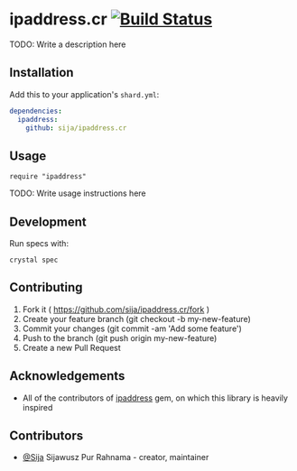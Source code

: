 # ipaddress.cr [![Build Status](https://travis-ci.org/Sija/ipaddress.cr.svg?branch=master)](https://travis-ci.org/Sija/ipaddress.cr)

TODO: Write a description here

## Installation

Add this to your application's `shard.yml`:

```yaml
dependencies:
  ipaddress:
    github: sija/ipaddress.cr
```

## Usage

```crystal
require "ipaddress"
```

TODO: Write usage instructions here

## Development

Run specs with:
```
crystal spec
```

## Contributing

1. Fork it ( https://github.com/sija/ipaddress.cr/fork )
2. Create your feature branch (git checkout -b my-new-feature)
3. Commit your changes (git commit -am 'Add some feature')
4. Push to the branch (git push origin my-new-feature)
5. Create a new Pull Request

## Acknowledgements

- All of the contributors of [ipaddress](https://github.com/ipaddress-gem/ipaddress) gem,
on which this library is heavily inspired

## Contributors

- [@Sija](https://github.com/Sija) Sijawusz Pur Rahnama - creator, maintainer

